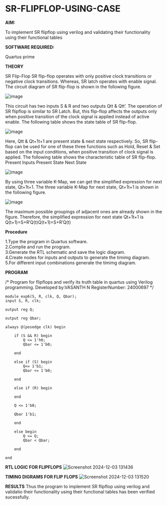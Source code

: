 # SR-FLIPFLOP-USING-CASE

**AIM:**

To implement  SR flipflop using verilog and validating their functionality using their functional tables

**SOFTWARE REQUIRED:**

Quartus prime

**THEORY**

SR Flip-Flop SR flip-flop operates with only positive clock transitions or negative clock transitions. Whereas, SR latch operates with enable signal. The circuit diagram of SR flip-flop is shown in the following figure.

![image](https://github.com/naavaneetha/SR-FLIPFLOP-USING-CASE/assets/154305477/0f710028-ad52-4d3e-9276-8714cf023a25)

 
This circuit has two inputs S & R and two outputs Qtt & Qtt’. The operation of SR flipflop is similar to SR Latch. But, this flip-flop affects the outputs only when positive transition of the clock signal is applied instead of active enable. The following table shows the state table of SR flip-flop.

![image](https://github.com/naavaneetha/SR-FLIPFLOP-USING-CASE/assets/154305477/dabfc4f4-87e3-4cbc-9472-f89ee1b5ed30)

 
Here, Qtt & Qt+1t+1 are present state & next state respectively. So, SR flip-flop can be used for one of these three functions such as Hold, Reset & Set based on the input conditions, when positive transition of clock signal is applied. The following table shows the characteristic table of SR flip-flop. Present Inputs Present State Next State

![image](https://github.com/naavaneetha/SR-FLIPFLOP-USING-CASE/assets/154305477/dd90d16c-aec5-4290-a586-e2346b1e9eb5)

 
By using three variable K-Map, we can get the simplified expression for next state, Qt+1t+1. The three variable K-Map for next state, Qt+1t+1 is shown in the following figure.

![image](https://github.com/naavaneetha/SR-FLIPFLOP-USING-CASE/assets/154305477/473efad6-d70b-4ca7-aeb7-898bbfca319f)

 
The maximum possible groupings of adjacent ones are already shown in the figure. Therefore, the simplified expression for next state Qt+1t+1 is Q(t+1)=S+R′Q(t)Q(t+1)=S+R′Q(t)

**Procedure**

1.Type the program in Quartus software.    
2.Complie and run the program.    
3.Generate the RTL schematic and save the logic diagram.    
4.Create nodes for inputs and outputs to generate the timimg diagram.    
5.For different input combinations generate the timimg diagram.    

**PROGRAM**

/* Program for flipflops and verify its truth table in quartus using Verilog programming. Developed by:VASANTH N   RegisterNumber: 24000697
*/

    module exp6(S, R, clk, Q, Qbar);
    input S, R, clk;
    
    output reg Q;
    
    output reg Qbar;
    
    always @(posedge clk) begin
    
        if (S && R) begin   
            Q <= 1'h0;    
            Qbar <= 1'b0;
    
        end
        
        else if (S) begin     
            Q<= 1'b1;    
            Qbar <= 1'b0;
        
        end
        
        else if (R) begin 
        
        end
        
        Q <= 1'b0;
        
        Qbar 1'b1;
        
        end
        
        else begin     
            Q <= Q;
            Qbar < Qbar;
    
        end
        
    end
**RTL LOGIC FOR FLIPFLOPS**
![Screenshot 2024-12-03 131436](https://github.com/user-attachments/assets/9d9b9658-8335-41cf-b43d-ab7cece9822d)

**TIMING DIGRAMS FOR FLIP FLOPS**
![Screenshot 2024-12-03 131520](https://github.com/user-attachments/assets/8e3c3817-b934-473c-81dd-f836c172352f)

**RESULTS**
Thus the program to implement SR flipflop using verilog and validatio their functionality using their functional tables has been verified sucessfully.
